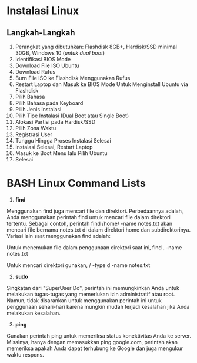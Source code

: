 # **Instalasi Linux**

## **Langkah-Langkah**

1. Perangkat yang dibutuhkan: Flashdisk 8GB+, Hardisk/SSD minimal 30GB, Windows 10 (*untuk dual boot*)
2. Identifikasi BIOS Mode
3. Download File ISO Ubuntu
4. Download Rufus
5. Burn File ISO ke Flashdisk Menggunakan Rufus
6. Restart Laptop dan Masuk ke BIOS Mode Untuk Menginstall Ubuntu via Flashdisk
7. Pilih Bahasa
8. Pilih Bahasa pada Keyboard
9. Pilih Jenis Instalasi
10. Pilih Tipe Instalasi (Dual Boot atau Single Boot)
11. Alokasi Partisi pada Hardisk/SSD
12. Pilih Zona Waktu
13. Registrasi User
14. Tunggu Hingga Proses Instalasi Selesai
15. Instalasi Selesai, Restart Laptop
16. Masuk ke Boot Menu lalu Pilih Ubuntu
17. Selesai

# **BASH Linux Command Lists**

1. **find**

Menggunakan find juga mencari file dan direktori. Perbedaannya adalah, Anda menggunakan perintah find untuk mencari file dalam direktori tertentu. Sebagai contoh, perintah find /home/ -name notes.txt akan mencari file bernama notes.txt di dalam direktori home dan subdirektorinya. Variasi lain saat menggunakan find adalah:


Untuk menemukan file dalam penggunaan direktori saat ini, find . -name notes.txt


Untuk mencari direktori gunakan, / -type d -name notes.txt


2. **sudo**

Singkatan dari "SuperUser Do", perintah ini memungkinkan Anda untuk melakukan tugas-tugas yang memerlukan izin administratif atau root. Namun, tidak disarankan untuk menggunakan perintah ini untuk penggunaan sehari-hari karena mungkin mudah terjadi kesalahan jika Anda melakukan kesalahan.

3. **ping**

Gunakan perintah ping untuk memeriksa status konektivitas Anda ke server. Misalnya, hanya dengan memasukkan ping google.com, perintah akan memeriksa apakah Anda dapat terhubung ke Google dan juga mengukur waktu respons.
